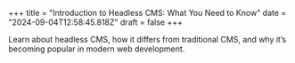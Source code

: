 +++
title = "Introduction to Headless CMS: What You Need to Know"
date = "2024-09-04T12:58:45.818Z"
draft = false
+++

Learn about headless CMS, how it differs from traditional CMS, and why it’s becoming popular in modern web development.
        